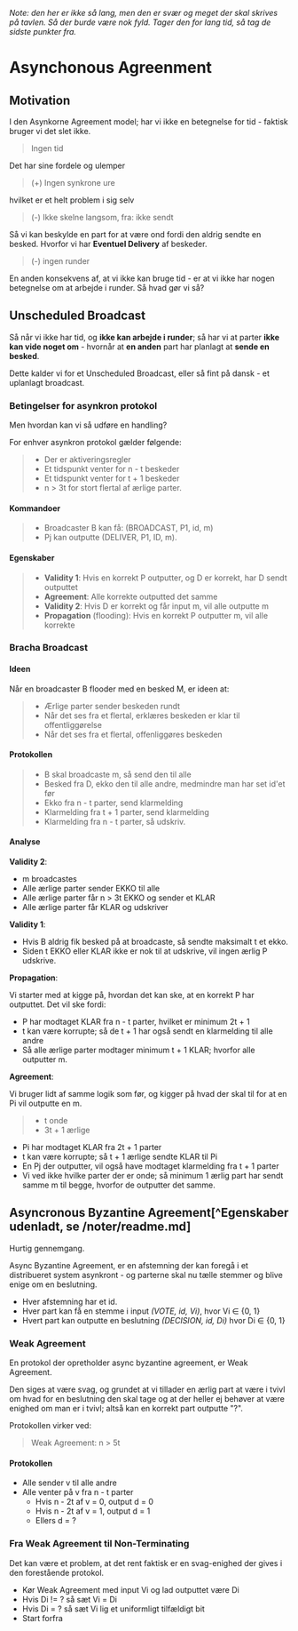 _Note: den her er ikke så lang, men den er svær og meget der skal skrives på tavlen. Så der burde være nok fyld. Tager den for lang tid, så tag de sidste punkter fra._

# Asynchonous Agreenment

## Motivation

I den Asynkorne Agreement model; har vi ikke en betegnelse for tid - faktisk bruger vi det slet ikke. 

> Ingen tid

Det har sine fordele og ulemper

> (+) Ingen synkrone ure

hvilket er et helt problem i sig selv

> (-) Ikke skelne langsom, fra: ikke sendt

Så vi kan beskylde en part for at være ond fordi den aldrig sendte en besked. Hvorfor vi har **Eventuel Delivery** af beskeder.

> (-) ingen runder

En anden konsekvens af, at vi ikke kan bruge tid - er at vi ikke har nogen betegnelse om at arbejde i runder. Så hvad gør vi så?

## Unscheduled Broadcast

Så når vi ikke har tid, og **ikke kan arbejde i runder**; så har vi at parter **ikke kan vide noget om** - hvornår at **en anden** part har planlagt at **sende en besked**. 

Dette kalder vi for et Unscheduled Broadcast, eller så fint på dansk - et uplanlagt broadcast.

### Betingelser for asynkron protokol

Men hvordan kan vi så udføre en handling?

For enhver asynkron protokol gælder følgende:

> * Der er aktiveringsregler
> * Et tidspunkt venter for n - t beskeder
> * Et tidspunkt venter for t + 1 beskeder
> * n > 3t for stort flertal af ærlige parter.

#### Kommandoer

> * Broadcaster B kan få: (BROADCAST, P1, id, m)
> * Pj kan outputte (DELIVER, P1, ID, m).

#### Egenskaber

> * **Validity 1**: Hvis en korrekt P outputter, og D er korrekt, har D sendt outputtet
> * **Agreement**: Alle korrekte outputted det samme
> * **Validity 2**: Hvis D er korrekt og får input m, vil alle outputte m
> * **Propagation** (flooding): Hvis en korrekt P outputter m, vil alle korrekte

### Bracha Broadcast

#### Ideen

Når en broadcaster B flooder med en besked M, er ideen at:

> * Ærlige parter sender beskeden rundt
> * Når det ses fra et flertal, erklæres beskeden er klar til offentliggørelse
> * Når det ses fra et flertal, offenliggøres beskeden

#### Protokollen

> * B skal broadcaste m, så send den til alle
> * Besked fra D, ekko den til alle andre, medmindre man har set id'et før
> * Ekko fra n - t parter, send klarmelding
> * Klarmelding fra t + 1 parter, send klarmelding
> * Klarmelding fra n - t parter, så udskriv.

#### Analyse

**Validity 2**: 

* m broadcastes
* Alle ærlige parter sender EKKO til alle
* Alle ærlige parter får n > 3t EKKO og sender et KLAR
* Alle ærlige parter får KLAR og udskriver

**Validity 1**:

* Hvis B aldrig fik besked på at broadcaste, så sendte maksimalt t et ekko.
* Siden t EKKO eller KLAR ikke er nok til at udskrive, vil ingen ærlig P udskrive.

**‌Propagation**:

Vi starter med at kigge på, hvordan det kan ske, at en korrekt P har outputtet. Det vil ske fordi:

* P har modtaget KLAR fra n - t parter, hvilket er minimum 2t + 1
* t kan være korrupte; så de t + 1 har også sendt en klarmelding til alle andre
* Så alle ærlige parter modtager minimum t + 1 KLAR; hvorfor alle outputter m.

**Agreement**:

Vi bruger lidt af samme logik som før, og kigger på hvad der skal til for at en Pi vil outputte en m.

> * t onde
> * 3t + 1 ærlige

* Pi har modtaget KLAR fra 2t + 1 parter
* t kan være korrupte; så t + 1 ærlige sendte KLAR til Pi
* En Pj der outputter, vil også have modtaget klarmelding fra t + 1 parter
* Vi ved ikke hvilke parter der er onde; så minimum 1 ærlig part har sendt samme m til begge, hvorfor de outputter det samme.

## Asyncronous Byzantine Agreement[^Egenskaber udenladt, se /noter/readme.md]

Hurtig gennemgang.

Async Byzantine Agreement, er en afstemning der kan foregå i et distribueret system asynkront - og parterne skal nu tælle stemmer og blive enige om en beslutning.

* Hver afstemning har et id.
* Hver part kan få en stemme i input _(VOTE, id, Vi)_, hvor Vi ∈ {0, 1}
* Hvert part kan outputte en beslutning _(DECISION, id, Di)_ hvor Di ∈ {0, 1}

### Weak Agreement

En protokol der opretholder async byzantine agreement, er Weak Agreement. 

Den siges at være svag, og grundet at vi tillader en ærlig part at være i tvivl om hvad for en beslutning den skal tage og at der heller ej behøver at være enighed om man er i tvivl; altså kan en korrekt part outputte "?".

Protokollen virker ved:

> Weak Agreement: n > 5t

#### Protokollen

* Alle sender v til alle andre
* Alle venter på v fra n - t parter
	* Hvis n - 2t af v = 0, output d = 0
	* Hvis n - 2t af v = 1, output d = 1
	* Ellers d = ?

### Fra Weak Agreement til Non-Terminating

Det kan være et problem, at det rent faktisk er en svag-enighed der gives i den forestående protokol.

* Kør Weak Agreement med input Vi og lad outputtet være Di
* Hvis Di != ? så sæt Vi = Di
* Hvis Di = ? så sæt Vi lig et uniformligt tilfældigt bit
* Start forfra

